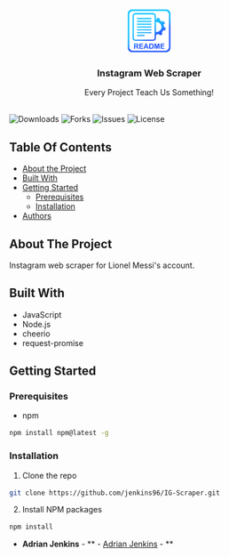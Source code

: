 <br/>
<p align="center">
  <a href="https://github.com/jenkins96/IG-Scraper">
    <img src="images/logo.png" alt="Logo" width="80" height="80">
  </a>

  <h3 align="center">Instagram Web Scraper</h3>

  <p align="center">
    Every Project Teach Us Something!
    <br/>
    <br/>
  </p>
</p>

![Downloads](https://img.shields.io/github/downloads/jenkins96/IG-Scraper/total) ![Forks](https://img.shields.io/github/forks/jenkins96/IG-Scraper?style=social) ![Issues](https://img.shields.io/github/issues/jenkins96/IG-Scraper) ![License](https://img.shields.io/github/license/jenkins96/IG-Scraper) 

## Table Of Contents

* [About the Project](#about-the-project)
* [Built With](#built-with)
* [Getting Started](#getting-started)
  * [Prerequisites](#prerequisites)
  * [Installation](#installation)
* [Authors](#authors)

## About The Project
Instagram web scraper for Lionel Messi's account.
## Built With
* JavaScript
* Node.js
* cheerio
* request-promise

## Getting Started
### Prerequisites
* npm

```sh
npm install npm@latest -g
```
### Installation


1. Clone the repo

```sh
git clone https://github.com/jenkins96/IG-Scraper.git
```

2. Install NPM packages

```sh
npm install
```
* **Adrian Jenkins** - ** - [Adrian Jenkins](https://github.com/jenkins96/) - **
